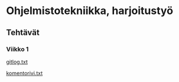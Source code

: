 # Ohjelmistotekniikka, harjoitustyö

## Tehtävät

### Viikko 1

[gitlog.txt](https://github.com/ElectricShakuhachi/ot-harjoitustyo/blob/master/laskarit/viikko1/gitlog.txt)

[komentorivi.txt](https://github.com/ElectricShakuhachi/ot-harjoitustyo/blob/master/laskarit/viikko1/komentorivi.txt)
